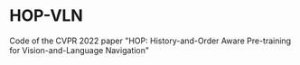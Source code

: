 # HOP-VLN
Code of the CVPR 2022 paper "HOP: History-and-Order Aware Pre-training for Vision-and-Language Navigation"
